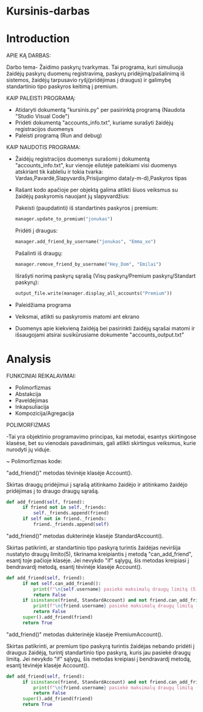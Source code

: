# Kursinis-darbas

# Introduction

APIE KĄ DARBAS:

Darbo tema- Žaidimo paskyrų tvarkymas. Tai programa, kuri simuliuoja žaidėjų paskyrų duomenų registravimą, paskyrų pridėjimą/pašalinimą iš sistemos, žaidėjų tarpusavio ryšį(pridėjimas į draugus) ir galimybę standartinio tipo paskyros keitimą į premium.

KAIP PALEISTI PROGRAMĄ:
+ Atidaryti dokumentą "kursinis.py" per pasirinktą programą (Naudota "Studio Visual Code")
+ Pridėti dokumentą "accounts_info.txt", kuriame surašyti žaidėjų registracijos duomenys
+ Paleisti programą (Run and debug)

KAIP NAUDOTIS PROGRAMA:
+ Žaidėjų registracijos duomenys surašomi į dokumentą "accounts_info.txt", kur vienoje eilutėje pateikiami visi duomenys atskiriant tik kableliu ir tokia tvarka: Vardas,Pavardė,Slapyvardis,Prisijungimo data(y-m-d),Paskyros tipas
+ Rašant kodo apačioje per objektą galima atlikti šiuos veiksmus su žaidėjų paskyromis nauojant jų slapyvardžius:
  
    Pakeisti (paupdatinti) iš standartinės paskyros į premium:
    ```python
    manager.update_to_premium("jonukas")
    ```

    Pridėti į draugus:
    ```python
    manager.add_friend_by_username("jonukas", "Emma_xo")
    ```

    Pašalinti iš draugų:
    ```python
    manager.remove_friend_by_username("Hey_Dom", "Emilai")
    ```
    Išrašyti norimą paskyrų sąrašą (Visų paskyrų/Premium paskyrų/Standart paskyrų):
    ```python
    output_file.write(manager.display_all_accounts("Premium"))
    ```

+ Paleidžiama programa
+ Veiksmai, atlikti su paskyromis matomi ant ekrano
+ Duomenys apie kiekvieną žaidėją bei pasirinkti žaidėjų sąrašai matomi ir išsaugojami atsirai susikūrusiame dokumente "accounts_output.txt"
  

# Analysis

FUNKCINIAI REIKALAVIMAI:
+ Polimorfizmas
+ Abstakcija
+ Paveldėjimas
+ Inkapsuliacija
+ Kompozicija/Agregacija


POLIMORFIZMAS

-Tai yra objektinio programavimo principas, kai metodai, esantys skirtingose klasėse, bet su vienodais pavadinimais, gali atlikti skirtingus veiksmus, kurie nurodyti jų viduje.

~ Polimorfizmas kode:
  
  "add_friend()" metodas tėvinėje klasėje Account().
  
  Skirtas draugų pridėjimui į sąrašą atitinkamo žaidėjo ir atitinkamo žaidėjo pridėjimas į to       draugo draugų sąrašą.
  ```python
  def add_friend(self, friend):
        if friend not in self._friends:
            self._friends.append(friend)
        if self not in friend._friends:
            friend._friends.append(self)
  ```
  "add_friend()" metodas dukterinėje klasėje StandardAccount().
  
  Skirtas patikrinti, ar standartinio tipo paskyrą turintis žaidėjas neviršija nustatyto draugų     limito(5), tikrinama kreipiantis į metodą "can_add_friend", esantį toje pačioje klasėje. Jei     nevykdo "if" sąlygų, šis metodas kreipiasi į bendravardį metodą, esantį tėvinėje klasėje         Account().
  ```python
  def add_friend(self, friend):
        if not self.can_add_friend():
            print(f"\n{self.username} pasiekė maksimalų draugų limitą (5).\n")
            return False
        if isinstance(friend, StandardAccount) and not friend.can_add_friend():
            print(f"\n{friend.username} pasiekė maksimalų draugų limitą (5).\n")
            return False
        super().add_friend(friend)
        return True
  ```
  "add_friend()" metodas dukterinėje klasėje PremiumAccount().
  
  Skirtas patikrinti, ar premium tipo paskyrą turintis žaidėjas nebando pridėti į draugus           žaidėją, turintį standartinio tipo paskyrą, kuris jau pasiekė draugų limitą. Jei nevykdo "if"    sąlygų, šis metodas kreipiasi į bendravardį metodą, esantį tėvinėje klasėje Account().
  ```python
  def add_friend(self, friend):
        if isinstance(friend, StandardAccount) and not friend.can_add_friend():
            print(f"\n{friend.username} pasiekė maksimalų draugų limitą (5).\n")
            return False
        super().add_friend(friend)
        return True
  ```



    
    

